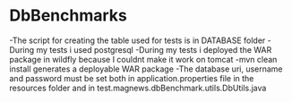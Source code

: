 # DbBenchmarks

-The script for creating the table used for tests is in DATABASE folder
-During my tests i used postgresql 
-During my tests i deployed the WAR package in wildfly because I couldnt make it work on tomcat
-mvn clean install generates a deployable WAR package
-The database uri, username and password must be set both in application.properties file in the resources folder and in test.magnews.dbBenchmark.utils.DbUtils.java 
